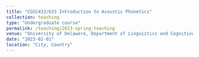 ```yaml
---
title: "CGSC433/633 Introduction to Acoustic Phonetics"
collection: teaching
type: "Undergraduate course"
permalink: /teaching/2023-spring-teaching
venue: "University of Delaware, Department of Linguistics and Cognitive Science"
date: "2023-02-01" 
location: "City, Country"
---
```





